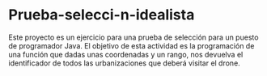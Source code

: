 # Prueba-selecci-n-idealista
Este proyecto es un ejercicio para una prueba de selección para un puesto de programador Java. El objetivo de esta actividad es la programación de una función que dadas unas coordenadas y un rango, nos devuelva el identificador de todos las urbanizaciones que deberá visitar el drone.
